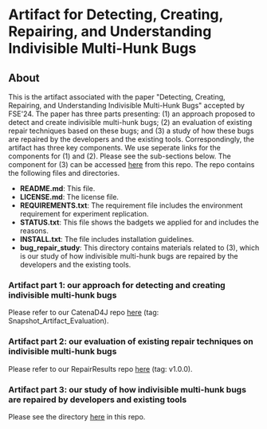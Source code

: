 # Artifact for Detecting, Creating, Repairing, and Understanding Indivisible Multi-Hunk Bugs

## About

This is the artifact associated with the paper "Detecting, Creating, Repairing, and Understanding Indivisible Multi-Hunk Bugs" accepted by FSE'24. 
The paper has three parts presenting: (1) an approach proposed to detect and create indivisible multi-hunk bugs; 
(2) an evaluation of existing repair techniques based on these bugs; and 
(3) a study of how these bugs are repaired by the developers and the existing tools.
Correspondingly, the artifact has three key components. We use seperate links for the components for (1) and (2). Please see the sub-sections below.
The component for (3) can be accessed [here](bug_repair_study) from this repo.
The repo contains the following files and directories.

- **README.md**: This file.
- **LICENSE.md**: The license file.
- **REQUIREMENTS.txt**: The requirement file includes the environment requirement for experiment replication.
- **STATUS.txt**: This file shows the badgets we applied for and includes the reasons.
- **INSTALL.txt**: The file includes installation guidelines.
- **bug_repair_study**: This directory contains materials related to (3), which is our study of how indivisible multi-hunk bugs are repaired by the developers and the existing tools.

### Artifact part 1: our approach for detecting and creating indivisible multi-hunk bugs

Please refer to our CatenaD4J repo [here](https://github.com/universetraveller/CatenaD4j) (tag: Snapshot_Artifact_Evaluation).

### Artifact part 2: our evaluation of existing repair techniques on indivisible multi-hunk bugs

Please refer to our RepairResults repo [here](https://github.com/BaiGeiQiShi/RepairResults) (tag: v1.0.0).

### Artifact part 3: our study of how indivisible multi-hunk bugs are repaired by developers and existing tools

Please see the directory [here](bug_repair_study) in this repo.
